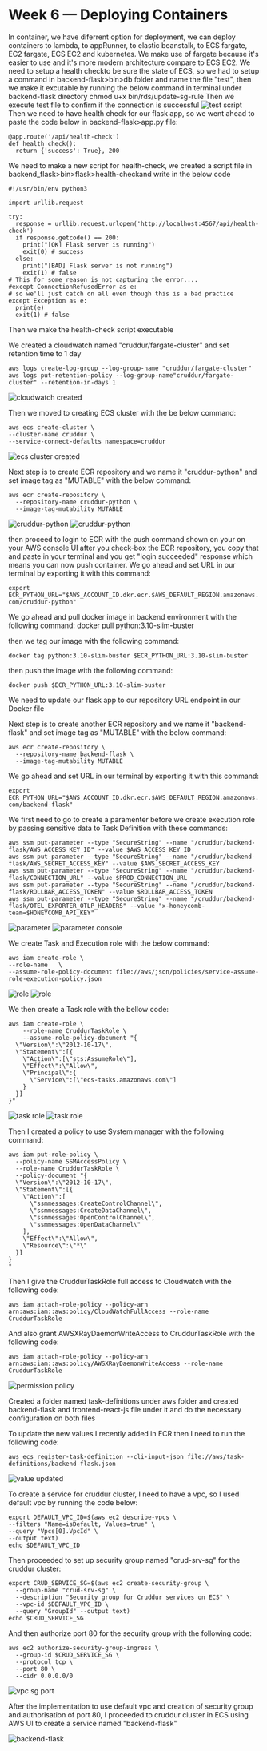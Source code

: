 # Week 6 — Deploying Containers
 In container, we have diferrent option for deployment, we can deploy containers to lambda, to appRunner, to elastic beanstalk, to ECS fargate, EC2 fargate, ECS EC2 and kubernetes. We make use of fargate because it's easier to use and it's more modern architecture compare to ECS EC2.
  We need to setup a health checkto be sure the state of ECS, so we had to setup a command in backend-flask>bin>db folder and name the file "test", then we make it excutable by running the below command in terminal under backend-flask directory
 chmod u+x bin/rds/update-sg-rule
Then we execute test file to confirm if the connection is successful
![test script](https://github.com/KingWhales/aws-bootcamp-cruddur-2023/assets/111932225/0cb29ac3-2323-4170-ab5a-6ccad3b864dc)
Then we need to have health check for our flask app, so we went ahead to paste the code below in backend-flask>app.py file:

```
@app.route('/api/health-check')
def health_check():
  return {'success': True}, 200
```

We need to make a new script for health-check, we created a script file in backend_flask>bin>flask>health-checkand write in the below code

```
#!/usr/bin/env python3

import urllib.request

try:
  response = urllib.request.urlopen('http://localhost:4567/api/health-check')
  if response.getcode() == 200:
    print("[OK] Flask server is running")
    exit(0) # success
  else:
    print("[BAD] Flask server is not running")
    exit(1) # false
# This for some reason is not capturing the error....
#except ConnectionRefusedError as e:
# so we'll just catch on all even though this is a bad practice
except Exception as e:
  print(e)
  exit(1) # false
```

Then we make the health-check script executable

We created a cloudwatch named "cruddur/fargate-cluster" and set retention time to 1 day

```
aws logs create-log-group --log-group-name "cruddur/fargate-cluster"
aws logs put-retention-policy --log-group-name"cruddur/fargate-cluster" --retention-in-days 1
```
![cloudwatch created](https://github.com/KingWhales/aws-bootcamp-cruddur-2023/assets/111932225/55da6547-c95e-4e38-930e-b91b059908dd)

Then we moved to creating ECS cluster with the be below command:

```
aws ecs create-cluster \
--cluster-name cruddur \
--service-connect-defaults namespace=cruddur
```
![ecs cluster created](https://github.com/KingWhales/aws-bootcamp-cruddur-2023/assets/111932225/16fa169c-a5ae-4424-9bb5-a054629449ab)


Next step is to create ECR repository and we name it "cruddur-python" and set image tag as "MUTABLE"  with the below command:
```
aws ecr create-repository \
  --repository-name cruddur-python \
  --image-tag-mutability MUTABLE
```
![cruddur-python](https://github.com/KingWhales/aws-bootcamp-cruddur-2023/assets/111932225/55564eeb-9c76-4353-ad3f-30bfa22361b9)
![cruddur-python](https://github.com/KingWhales/aws-bootcamp-cruddur-2023/assets/111932225/c000a34a-8ead-4a10-941e-b62758588c1a)

then proceed to login to ECR with the push command shown on your on your AWS console UI after you check-box the ECR repository, you copy that and paste in your terminal and you get "login succeeded" response which means you can now push container. We go ahead and set  URL in our terminal by exporting it with this command:

`export ECR_PYTHON_URL="$AWS_ACCOUNT_ID.dkr.ecr.$AWS_DEFAULT_REGION.amazonaws.com/cruddur-python"`

We go ahead and pull docker image in backend environment with the following command:
docker pull python:3.10-slim-buster

then we tag  our image with the following command:

`docker tag python:3.10-slim-buster $ECR_PYTHON_URL:3.10-slim-buster`
 
then push the image with the following command:

`docker push $ECR_PYTHON_URL:3.10-slim-buster`

We need to update our flask app to our repository URL endpoint in our Docker file

Next step is to create another ECR repository and we name it "backend-flask" and set image tag as "MUTABLE"  with the below command:
```
aws ecr create-repository \
  --repository-name backend-flask \
  --image-tag-mutability MUTABLE
```

We go ahead and set  URL in our terminal by exporting it with this command:

`export ECR_PYTHON_URL="$AWS_ACCOUNT_ID.dkr.ecr.$AWS_DEFAULT_REGION.amazonaws.com/backend-flask"`

We first need to go to create a paramenter before we create execution role by passing sensitive data to Task Definition with these commands:
```
aws ssm put-parameter --type "SecureString" --name "/cruddur/backend-flask/AWS_ACCESS_KEY_ID" --value $AWS_ACCESS_KEY_ID
aws ssm put-parameter --type "SecureString" --name "/cruddur/backend-flask/AWS_SECRET_ACCESS_KEY" --value $AWS_SECRET_ACCESS_KEY
aws ssm put-parameter --type "SecureString" --name "/cruddur/backend-flask/CONNECTION_URL" --value $PROD_CONNECTION_URL
aws ssm put-parameter --type "SecureString" --name "/cruddur/backend-flask/ROLLBAR_ACCESS_TOKEN" --value $ROLLBAR_ACCESS_TOKEN
aws ssm put-parameter --type "SecureString" --name "/cruddur/backend-flask/OTEL_EXPORTER_OTLP_HEADERS" --value "x-honeycomb-team=$HONEYCOMB_API_KEY"
```

![parameter](https://github.com/KingWhales/aws-bootcamp-cruddur-2023/assets/111932225/9589e52f-3bb0-460d-a763-df90d5ab2a74)
![parameter console](https://github.com/KingWhales/aws-bootcamp-cruddur-2023/assets/111932225/5361e6df-cb65-4c49-8d8c-dfbd630df9d6)

We create Task and Execution role with the below command:
```
aws iam create-role \    
--role-name   \   
--assume-role-policy-document file://aws/json/policies/service-assume-role-execution-policy.json
```
![role](https://github.com/KingWhales/aws-bootcamp-cruddur-2023/assets/111932225/4f7c1e90-bbfa-4de2-bdf7-58751f08c517)
![role](https://github.com/KingWhales/aws-bootcamp-cruddur-2023/assets/111932225/252ff036-8852-40fb-b904-678245fa06bb)

We then create a Task role with the bellow code:

```
aws iam create-role \
    --role-name CruddurTaskRole \
    --assume-role-policy-document "{
  \"Version\":\"2012-10-17\",
  \"Statement\":[{
    \"Action\":[\"sts:AssumeRole\"],
    \"Effect\":\"Allow\",
    \"Principal\":{
      \"Service\":[\"ecs-tasks.amazonaws.com\"]
    }
  }]
}"
```

![task role](https://github.com/KingWhales/aws-bootcamp-cruddur-2023/assets/111932225/2be46e58-17e0-475d-bd73-8dda28f29bac)
![task role](https://github.com/KingWhales/aws-bootcamp-cruddur-2023/assets/111932225/bf320f82-b4e7-4b9d-b8bf-b26e1413e230)

Then I created a policy to use System manager with the following command:
```
aws iam put-role-policy \
  --policy-name SSMAccessPolicy \
  --role-name CruddurTaskRole \
  --policy-document "{
  \"Version\":\"2012-10-17\",
  \"Statement\":[{
    \"Action\":[
      \"ssmmessages:CreateControlChannel\",
      \"ssmmessages:CreateDataChannel\",
      \"ssmmessages:OpenControlChannel\",
      \"ssmmessages:OpenDataChannel\"
    ],
    \"Effect\":\"Allow\",
    \"Resource\":\"*\"
  }]
}
"
```

Then I give the CruddurTaskRole full access to Cloudwatch with the following code:
```
aws iam attach-role-policy --policy-arn arn:aws:iam::aws:policy/CloudWatchFullAccess --role-name CruddurTaskRole
```

And also grant AWSXRayDaemonWriteAccess to CruddurTaskRole with the  following code:
```
aws iam attach-role-policy --policy-arn arn:aws:iam::aws:policy/AWSXRayDaemonWriteAccess --role-name CruddurTaskRole
```
![permission policy](https://github.com/KingWhales/aws-bootcamp-cruddur-2023/assets/111932225/1af695b1-714f-47d7-966e-42c99046801f)

Created a folder named task-definitions under aws folder and created backend-flask and frontend-react-js file under it and do the necessary configuration on both files

To update the new values I recently added in ECR then I need to run the following code:
```
aws ecs register-task-definition --cli-input-json file://aws/task-definitions/backend-flask.json
```
![value updated](https://github.com/KingWhales/aws-bootcamp-cruddur-2023/assets/111932225/561de2ec-e762-4bf0-b11b-82b25c86da82)

To create a service for cruddur cluster, I need to have a vpc, so I used default vpc by running the code below:
```
export DEFAULT_VPC_ID=$(aws ec2 describe-vpcs \
--filters "Name=isDefault, Values=true" \
--query "Vpcs[0].VpcId" \
--output text)
echo $DEFAULT_VPC_ID
```

Then proceeded to set up security group named "crud-srv-sg" for the cruddur cluster:
```
export CRUD_SERVICE_SG=$(aws ec2 create-security-group \
  --group-name "crud-srv-sg" \
  --description "Security group for Cruddur services on ECS" \
  --vpc-id $DEFAULT_VPC_ID \
  --query "GroupId" --output text)
echo $CRUD_SERVICE_SG
```

And then authorize port 80 for the security group with the following code:
```
aws ec2 authorize-security-group-ingress \
  --group-id $CRUD_SERVICE_SG \
  --protocol tcp \
  --port 80 \
  --cidr 0.0.0.0/0
```

![vpc sg port](https://github.com/KingWhales/aws-bootcamp-cruddur-2023/assets/111932225/6926c99c-5feb-45de-b226-25a5fcf165b3)

After the implementation to use default vpc and creation of security group and authorisation of port 80, I proceeded to cruddur cluster in ECS using  AWS UI to create a service named "backend-flask"

![backend-flask](https://github.com/KingWhales/aws-bootcamp-cruddur-2023/assets/111932225/571d58da-2c0f-413f-aa4f-dbc91290e4dc)
